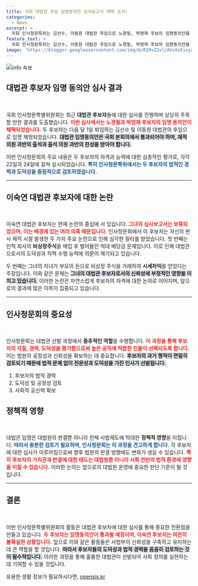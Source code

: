 ```yaml
---
title: 국회 대법관 후보 임명동의안 심사보고서 채택 소식!
categories:
  - News
excerpt: >
  국회 인사청문특위는 김선수, 이동원 대법관 후임으로 노경필, 박영재 후보의 임명동의안을 채택했습니다. 그러나 이숙연 후보자는 논란 속에 심사보고서 채택이 보류되었습니다. 대법관 인사의 향방에 귀추가 주목됩니다!
feature_text: >
  국회 인사청문특위는 김선수, 이동원 대법관 후임으로 노경필, 박영재 후보의 임명동의안을 채택했습니다. 그러나 이숙연 후보자는 논란 속에 심사보고서 채택이 보류되었습니다. 대법관 인사의 향방에 귀추가 주목됩니다!
image: 'https://blogger.googleusercontent.com/img/b/R29vZ2xl/AVvXsEixyZcFfHzMRdzZMjFBmAUKJYCLCGyLL1o632UiGVXcaFdKo_bkvkuCioo0uUKlGfBVcT3P84aROyZIXSBEx3Aw5nCQ3pTgDom1WDC4m8eifvWiAmWEEVb4x6G_l8C0QH225ldMjyaFvpxGEBGNO37VmDTDMHGhJPq73UglMfDca1-0aw/s1600/blogspot.png'
---
```


<p><img src="https://blogger.googleusercontent.com/img/b/R29vZ2xl/AVvXsEixyZcFfHzMRdzZMjFBmAUKJYCLCGyLL1o632UiGVXcaFdKo_bkvkuCioo0uUKlGfBVcT3P84aROyZIXSBEx3Aw5nCQ3pTgDom1WDC4m8eifvWiAmWEEVb4x6G_l8C0QH225ldMjyaFvpxGEBGNO37VmDTDMHGhJPq73UglMfDca1-0aw/s1600/blogspot.png" alt="info 속보" /></p>

<h2 data-ke-size="size26">대법관 후보자 임명 동의안 심사 결과</h2>

<p data-ke-size="size16">&nbsp;</p>

<p>국회 인사청문특별위원회는 최근 <b>대법관 후보자</b>들에 대한 심사를 진행하며 상당히 주목할 만한 결과를 도출했습니다. <b><span style="color: #ee2323;">이번 심사에서는 노경필과 박영재 후보자의 임명 동의안이 채택되었습니다.</span></b> 두 후보자는 다음 달 1일 퇴임하는 김선수 및 이동원 대법관의 후임으로 임명 제청되었습니다. <b><span style="background-color: #21538527;">대법관 임명동의안은 국회 본회의에서 통과되어야 하며, 재적 의원 과반의 출석과 출석 의원 과반의 찬성을 받아야 합니다.</span></b> </p>

<p>이번 인사청문회의 주요 내용은 두 후보자의 자격과 능력에 대한 심층적인 평가로, 각각 22일과 24일에 걸쳐 실시되었습니다. <b><span style="color: #1a5490;">특히 인사청문특위에서는 두 후보자의 법적인 경력과 도덕성을 중점적으로 검토하였습니다.</span></b> </p>

<hr>

<h2 data-ke-size="size26">이숙연 대법관 후보자에 대한 논란</h2>

<p data-ke-size="size16">&nbsp;</p>

<p>이숙연 대법관 후보자는 현재 논란의 중심에 서 있습니다. <b><span style="color: #ee2323;">그녀의 심사보고서는 보류되었으며, 이는 배경에 있는 여러 의혹 때문입니다.</span></b> 인사청문회에서 이 후보자는 자신의 판사 재직 시절 발생한 두 가지 주요 논란으로 인해 심각한 질타를 받았습니다. 첫 번째는 인척 회사의 <b>비상장주식</b>을 매입 후 벌어들인 억대 배당금 문제입니다. 이로 인해 대법관으로서의 도덕성과 직책 수행 능력에 의문이 제기되고 있습니다.</p>

<p>두 번째는 그녀의 자녀가 부모의 돈으로 비상장 주식을 거래하여 <b>시세차익</b>을 얻었다는 주장입니다. 이와 같은 문제는 <b><span style="background-color: #21538527;">그녀의 대법관 후보자로서의 신뢰성에 부정적인 영향을 미치고 있습니다.</span></b> 이러한 논란은 자연스럽게 후보자의 자격에 대한 논의로 이어지며, 앞으로의 결과에 많은 이목이 집중되고 있습니다.</p>

<hr>

<h2 data-ke-size="size26">인사청문회의 중요성</h2>

<p data-ke-size="size16">&nbsp;</p>

<p>인사청문회는 대법관 선발 과정에서 <b>중추적인 역할</b>을 수행합니다. <b><span style="color: #ee2323;">이 과정을 통해 후보자의 자질, 경력, 도덕성을 평가함으로써 높은 공직에 적합한 인물이 선택되도록 합니다.</span></b> 이는 법원의 공정성과 신뢰성을 확보하는 데 중요합니다. <b><span style="background-color: #21538527;">후보자의 과거 행적이 면밀히 검토되기 때문에 법적 문제 없이 전문성과 도덕성을 가진 인사가 선발됩니다.</span></b></p>

<ol>
    <li>후보자의 법적 경력</li>
    <li>도덕성 및 공정성 검토</li>
    <li>사회적 공신력 확보</li>
</ol>

<h2 data-ke-size="size26">정책적 영향</h2>

<p data-ke-size="size16">&nbsp;</p>

<p>대법관 임명은 대법원의 판결뿐 아니라 전체 사법제도에 막대한 <b>정책적 영향</b>을 미칩니다. <b><span style="color: #1a5490;">따라서 충분한 검토가 필요하며, 인사청문회는 이 과정을 견고하게 합니다.</span></b> 각 후보자에 대한 심사가 이루어짐으로써 향후 법원의 판결 방향에도 변화가 생길 수 있습니다. <b><span style="color: #ee2323;">특히 후보자의 가치관과 판결에 대한 태도는 대법원뿐 아니라 사회 전반의 법적 환경에 영향을 미칠 수 있습니다.</span></b> 이러한 논의는 앞으로의 대법원 운영에 중요한 판단 기준이 될 것입니다.</p>

<hr>

<h2 data-ke-size="size26">결론</h2>

<p data-ke-size="size16">&nbsp;</p>

<p>이번 인사청문특별위원회의 활동은 대법관 후보자에 대한 심사를 통해 중요한 전환점을 만들고 있습니다. <b><span style="color: #ee2323;">두 후보자는 임명동의안이 통과될 예정이며, 이숙연 후보자는 여전히 불확실한 상황입니다.</span></b> 앞으로 이와 같은 활동들은 사법부의 신뢰성을 구축하고 유지하는 데 큰 역할을 할 것입니다. <b><span style="background-color: #21538527;">따라서 후보자들의 도덕성과 법적 경력을 꼼꼼히 검토하는 것이 필수적입니다.</span></b> 이러한 과정을 통해 훌륭한 대법관이 선발되어 사회 정의를 실현하는 데 기여할 수 있을 것입니다.</p>
유용한 생활 정보가 필요하시다면, <a href="https://opensis.kr" rel="dofollow">opensis.kr</a>


